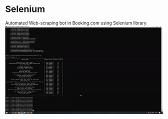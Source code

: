 # Selenium
Automated Web-scraping bot in Booking.com using Selenium library
<img src="https://github.com/khodjiyev2o/Selenium/blob/main/screen.gif"/>
